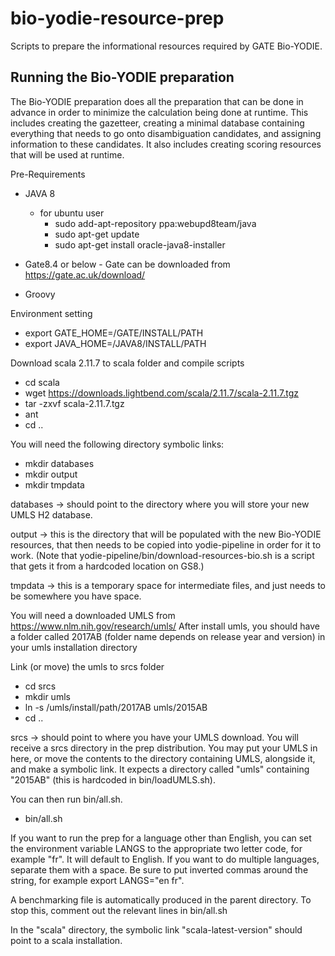 # bio-yodie-resource-prep

Scripts to prepare the informational resources required by GATE Bio-YODIE.

## Running the Bio-YODIE preparation

The Bio-YODIE preparation does all the preparation that can be done 
in advance in order to minimize the calculation being done at runtime. 
This includes creating the gazetteer, creating a minimal database 
containing everything that needs to go onto disambiguation candidates, 
and assigning information to these candidates. It also includes 
creating scoring resources that will be used at runtime.

Pre-Requirements
  - JAVA 8 
     - for ubuntu user 
        - sudo add-apt-repository ppa:webupd8team/java
        - sudo apt-get update
        - sudo apt-get install oracle-java8-installer
  - Gate8.4 or below
        - Gate can be downloaded from https://gate.ac.uk/download/

  - Groovy

Environment setting
  - export GATE_HOME=/GATE/INSTALL/PATH
  - export JAVA_HOME=/JAVA8/INSTALL/PATH

Download scala 2.11.7 to scala folder and compile scripts
  - cd scala
  - wget https://downloads.lightbend.com/scala/2.11.7/scala-2.11.7.tgz
  - tar -zxvf scala-2.11.7.tgz
  - ant
  - cd ..

You will need the following directory symbolic links:
  - mkdir databases
  - mkdir output
  - mkdir tmpdata

databases -> should point to the directory where you will store your 
new UMLS H2 database.

output -> this is the directory that will be populated with the new 
Bio-YODIE resources, that then needs to be copied into yodie-pipeline 
in order for it to work. (Note that yodie-pipeline/bin/download-resources-bio.sh 
is a script that gets it from a hardcoded location on GS8.)

tmpdata -> this is a temporary space for intermediate files, and just
needs to be somewhere you have space.

You will need a downloaded UMLS from https://www.nlm.nih.gov/research/umls/
After install umls, you should have a folder called 2017AB (folder name depends on release year and version) in your umls installation directory

Link (or move) the umls to srcs folder
  - cd srcs
  - mkdir umls
  - ln -s /umls/install/path/2017AB umls/2015AB
  - cd ..

srcs -> should point to where you have your UMLS download. You will 
receive a srcs directory in the prep distribution. You may put your UMLS 
in here, or move the contents to the directory containing UMLS, alongside 
it, and make a symbolic link. It expects a directory called 
"umls" containing "2015AB" (this is hardcoded in bin/loadUMLS.sh).


You can then run bin/all.sh.
  - bin/all.sh


If you want to run the prep for a language other than English, you can 
set the environment variable LANGS to the appropriate two letter code, 
for example "fr". It will default to English. If you want to do multiple 
languages, separate them with a space. Be sure to put inverted commas 
around the string, for example export LANGS="en fr".

A benchmarking file is automatically produced in the parent directory. To 
stop this, comment out the relevant lines in bin/all.sh

In the "scala" directory, the symbolic link "scala-latest-version" should
point to a scala installation.
